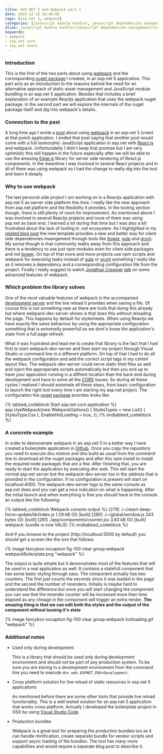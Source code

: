 ```yaml
---
title: ASP.NET 5 and Webpack part 1
date: 2015-12-15 18:40:00
tags: [asp.net 5, webpack]
categories: [javascript module bundler, javascript dependencies management, css module bundler, css dependencies management]
alias: javascript module bundler/javascript dependencies management/css module bundler/css dependencies management/2015/12/15/asp.net-5-and-webpack-part-1.html
keywords:
- webpack
- asp.net core
- asp.net vnext
---
```


### Introduction
This is the first of the two parts about using [webpack][webpack] and the corresponding [nuget package][nuget] I created, in an asp.net 5 application.
This part acts as an introduction to the reasons behind the need for an alternative approach of static asset management and JavaScript module bundling in an asp.net 5 application.
Besides that includes a brief explanation of an example Reactjs application that uses the webpack nuget package. In the second part we will explore the internals of the nuget package itself and dig into webpack's details.
<!-- more -->
### Connection to the past
A long time ago I wrote a [post][previous-post] about using [webpack][webpack]
in an asp.net 5 (vnext at that point) application. I ended that post saying that another post would come with a full isomorphic JavaScript application in asp.net with [React.js][react] and webpack.
Unfortunatelly I didn't keep that promise but I am very optimistic this will happen in the future especially after we will be able to use the amazing [Edge.js][edgejs] library for server side rendering of React.js components.
In the meantime I was involved in several React projects and in all of them was using webpack so I had the change to really dig into the tool and learn it deeply.

### Why to use webpack
The last personal side project I am working on is a Reactjs application with asp.net 5 as server side platform this time. I really like the new approach from asp.net platform and the flexibility it provides.
In the tooling section though, there is still plenty of room for improvement. As mentioned above I was involved in several Reactjs projects and none of them was using asp.net as back end. I learned a lot during that time
but I was also a bit frustrated about the lack of tooling in .net ecosystem. As I highlighted in my [related blog post][previous-post] the new template provides a new and better way for client side dependencies maangement
through tools like [bower][bower], [gulp][gulp] and [grunt][grunt]. My sense though is that community walks away from this approach and there is a tendency to use just npm modules even for client side packages and not [bower][bower].
On top of that more and more projects use npm scripts and webpack for executing tasks instead of [gulp][gulp] or [grunt][grunt] something I really like as it removes a dependency and a corresponding configuration file from the project.
Finally I really suggest to watch [Jonathan Creamer][jonathan] [talk][talk] on some advanced features of webpack.

### Which problem the library solves
One of the most valuable features of webpack is the accompanied [development server][devserver] and the live reload it provides when saving a file.
Of course this is not something new as there are tools that doing this already but where webpack-dev-server shines is that does this without reloading the page.
This happens by default for stylesheets. When using Reactjs we have exactly the same behaviour by using the appropriate configuration something that is extremelly powerfull as we dont's loose the application's state from a full page refresh.

What it was frustrated and lead me to create that library is the fact that I had first to start webpack-dev-server and then start my project through Visual Studio or command line in a different platform.
On top of that I had to do all the webpack configuration and add the correct script tags in my cshtml layout files. The webpack-dev-server could serve static html files as well and inject the approperiate scripts automatically
but then you end up to have your appication running in a diffrent location than the back end during development and have to solve all the [CORS][cors] issues.
So during all these cycles I realised I should automate all these steps, from basic configuration to launch the right tool every time I am starting my asp.net project. The configuration the [nuget package][nuget] provides looks like:

{% tabbed_codeblock Start asp.net core application %}
    <!-- tab cs -->
app.UseWebpack(new WebpackOptions() {
    StylesTypes = new List<StylesType>() {
        StylesType.Css
    },
    EnableHotLoading = true,
});
    <!-- endtab -->
{% endtabbed_codeblock %}

### A concrete example
In order to demonstrate webpack in an asp.net 5 in a better way I have created a boilerplate application in [Github][project].
Once you copy the repository you need to execute dnu restore and dnu build as usual from the command line to download all the nuget packages and after this npm install to install the required node packages that are a few.
After finishing that, you are ready to start the application by executing dnx web. This will start the normal asp.net server but the webpack-dev-server too in the address that is provided in the configuration.
If no configuration is present will start on localhost:4000. The webpack-dev-server logs to the same console as asp.net does and you can get a nice indication on what is happening.
After the initial launch and when everything is fine you should have in the console an output like the following:

{% tabbed_codeblock Webpack console output %}
    <!-- tab cmd -->
[279] ./~/react-deep-force-update/lib/index.js 1.29 kB {0} [built]
[280] ./~/global/window.js 243 bytes {0} [built]
[281] ./app/components/counter.jsx 3.63 kB {0} [built]
webpack: bundle is now VALID.
    <!-- endtab -->
{% endtabbed_codeblock %}

And if you browse to the project (http://localhost:5000 by default) you should get a screen like the one that follows:

{% image fancybox nocaption fig-100 clear group:webpack webpackBoilerplate.png "webpack" %}

The output is quite simple but it demonstrates most of the features that will be used in a real application as well. It contains a statefull component that has some basic styling through sass.
The component actually has two counters. The first just counts the seconds since it was loaded in the page and the second the number of rerenders. Initially is maybe hard to understand the difference but once you will start
changing the component you can see that the rerender counter will be increased more than time elapsed as any chnage in the component will trigger an extra render.
**The amazing thing is that we can edit both the styles and the output of the component without loosing it's state**

{% image fancybox nocaption fig-100 clear group:webpack hotloading.gif "webpack" %}

### Additional notes
- Used only during development

   This is a library that should be used only during development environment and should not be part of any production system.
   To be sure you are staring in a development environment from the command line you need to execute `dnx web ASPNET_ENV=Development`.

- Cross platform solution for live reload of static resources in asp.net 5 applications

   As mentioned before there are some other tools that provide live reload functionality. This is a well tested solution for an asp.net 5 application that works cross platform.
   Actually I developed the boilerplate project in OSX by using [Visual Studio Code][code]

- Production bundles

   Webpack is a great tool for preparing the production bundles too as it can handle minification, create separate bundle for vendor scripts and support async loading of the bundles.
   The tool has many more capabilities and would require a separate blog post to describe it.


[webpack]: http://webpack.github.io/
[nuget]: https://www.nuget.org/packages/Webpack/
[previous-post]: http://xabikos.com/javascript%20module%20bundler/javascript%20dependencies%20management/css%20module%20bundler/css%20dependencies%20management/2015/05/17/asp.net-vnext-with-webpack.html
[react]: http://facebook.github.io/react/
[edgejs]: http://tjanczuk.github.io/edge/#/
[bower]: http://bower.io
[gulp]: http://gulpjs.com
[grunt]: http://gruntjs.com
[devserver]: https://webpack.github.io/docs/webpack-dev-server.html
[cors]: https://en.wikipedia.org/wiki/Cross-origin_resource_sharing
[jonathan]: https://twitter.com/jcreamer898
[talk]: https://www.youtube.com/watch?v=MzVFrIAwwS8
[project]: https://github.com/xabikos/aspnet5-react-webpack-boilerplate
[code]: https://code.visualstudio.com